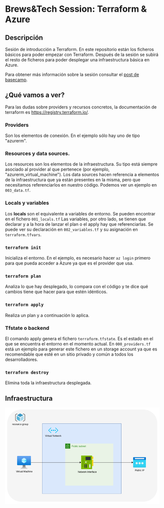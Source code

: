 # Brews&Tech Session: Terraform & Azure

## Descripción

Sesión de introducción a Terraform. En este repositorio están los ficheros básicos para poder empezar con Terraform. Después de la sesión se subirá el resto de ficheros para poder desplegar una infraestructura básica en Azure.

Para obtener más información sobre la sesión consultar el [post de basecamp](https://3.basecamp.com/5365202/buckets/27723296/messages/7153559804).

## ¿Qué vamos a ver?

Para las dudas sobre providers y recursos concretos, la documentación de terraform es <https://registry.terraform.io/>.

### Providers

Son los elementos de conexión. En el ejemplo sólo hay uno de tipo "azurerm".

### Resources y data sources.

Los resources son los elementos de la infraestructura. Su tipo está siempre asociado al provider al que pertenece (por ejemplo, "azurerm_virtual_machine").
Los data sources hacen referencia a elementos de la infraestructura que ya están presentes en la misma, pero que necesitamos referenciarlos en nuestro código. Podemos ver un ejemplo en `003_data.tf`.

### Locals y variables

Los __locals__ son el equivalente a variables de entorno. Se pueden encontrar en el fichero `001_locals.tf`
Las variables, por otro lado, se tienen que declarar y a la hora de lanzar el plan o el apply hay que referenciarlas. Se puede ver su declaración en `002_variables.tf` y su asignación en `terraform.tfvars`.

### `terraform init`

Inicializa el entorno. En el ejemplo, es necesario hacer `az login` primero para que pueda acceder a Azure ya que es el provider que usa.

### `terraform plan`

Analiza lo que hay desplegado, lo compara con el código y te dice qué cambios tiene que hacer para que estén idénticos.

### `terraform apply`

Realiza un plan y a continuación lo aplica.

### Tfstate o backend

El comando apply genera el fichero `terraform.tfstate`. Es el estado en el que se encuentra el entorno en el momento actual. En `000_providers.tf` está un ejemplo para generar este fichero en un storage account ya que es recomendable que esté en un sitio privado y común a todos los desarrolladores.

### `terraform destroy`

Elimina toda la infraestructura desplegada.

## Infraestructura

![Diagrama de arquitectura](image.png)
